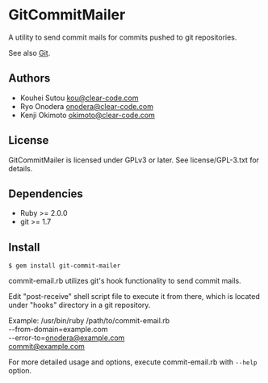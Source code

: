 # GitCommitMailer

A utility to send commit mails for commits pushed to git repositories.

See also [Git](http://git-scm.com/).

## Authors

* Kouhei Sutou <kou@clear-code.com>
* Ryo Onodera <onodera@clear-code.com>
* Kenji Okimoto <okimoto@clear-code.com>

## License

GitCommitMailer is licensed under GPLv3 or later. See
license/GPL-3.txt for details.

## Dependencies

* Ruby >= 2.0.0
* git >= 1.7

## Install

~~~
$ gem install git-commit-mailer
~~~

commit-email.rb utilizes git's hook functionality to send
commit mails.

Edit "post-receive" shell script file to execute it from there,
which is located under "hooks" directory in a git repository.

Example:
    /usr/bin/ruby /path/to/commit-email.rb \
      --from-domain=example.com \
      --error-to=onodera@example.com \
      commit@example.com

For more detailed usage and options, execute commit-email.rb
with `--help` option.
